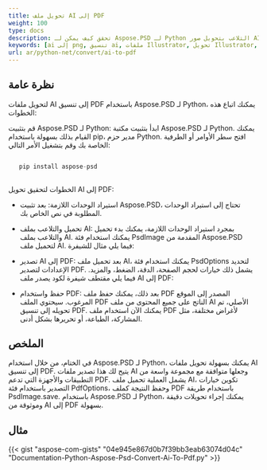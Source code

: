 ```yaml
---
title: تحويل ملف AI إلى PDF
weight: 100
type: docs
description: تحقق كيف يمكن لـ Aspose.PSD لـ Python التلاعب بتحويل صور AI إلى PDF
keywords: [ai إلى png, تنسيق ai, ملفات Illustrator, تحويل Illustrator, ai إلى pdf, ai إلى jpeg, ai إلى tiff, ai إلى psd, واجهة برمجة تطبيقات psd, بايثون، عينة من الكود]
url: ar/python-net/convert/ai-to-pdf
---
```


## **نظرة عامة**
لتحويل ملفات AI إلى تنسيق PDF باستخدام Aspose.PSD لـ Python، يمكنك اتباع هذه الخطوات:

قم بتثبيت Aspose.PSD لـ Python: ابدأ بتثبيت مكتبة Aspose.PSD لـ Python. يمكنك القيام بذلك بسهولة باستخدام pip، مدير حزم Python. افتح سطر الأوامر أو الطرفية الخاصة بك وقم بتشغيل الأمر التالي:

```python

   pip install aspose-psd
  
```

الخطوات لتحقيق تحويل AI إلى PDF:

- استيراد الوحدات اللازمة: بعد تثبيت Aspose.PSD، تحتاج إلى استيراد الوحدات المطلوبة في نص الخاص بك.
- تحميل والتلاعب بملف AI: بمجرد استيراد الوحدات اللازمة، يمكنك بدء تحميل والتلاعب بملف AI. يمكنك استخدام فئة PsdImage المقدمة من Aspose.PSD لتحميل ملف AI. فيما يلي مثال للشيفرة:

- تصدير AI إلى PDF: بعد تحميل ملف AI، يمكنك استخدام فئة PsdOptions لتحديد الإعدادات لتصدير PDF. يشمل ذلك خيارات لحجم الصفحة، الدقة، الضغط، والمزيد. فيما يلي مقتطف شيفرة لكود يصدر ملف AI إلى PDF:

- حفظ واستخدام PDF: بعد ذلك، يمكنك حفظ ملف PDF المصدر إلى الموقع المرغوب. سيحتوي الملف PDF الناتج على جميع المحتوى من ملف AI الأصلي، تم تحويله إلى تنسيق PDF. يمكنك الآن استخدام ملف PDF لأغراض مختلفة، مثل المشاركة، الطباعة، أو تحريرها بشكل أدنى.

## **الملخص**
في الختام، من خلال استخدام Aspose.PSD لـ Python، يمكنك بسهولة تحويل ملفات AI إلى تنسيق PDF. يتيح لك هذا تصدير ملفات AI وجعلها متوافقة مع مجموعة واسعة من التطبيقات والأجهزة التي تدعم PDF. يشمل العملية تحميل ملف AI، تكوين خيارات التصدير باستخدام فئة PdfOptions، وحفظ النتيجة كملف PDF باستخدام طريقة PsdImage.save. باستخدام Aspose.PSD لـ Python، يمكنك إجراء تحويلات دقيقة وموثوقة من AI إلى PDF بسهولة.

## **مثال**
{{< gist "aspose-com-gists" "04e945e867d0b7f39bb3eab63074d04c" "Documentation-Python-Aspose-Psd-Convert-Ai-To-Pdf.py" >}}